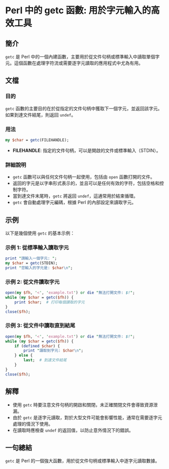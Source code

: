 <!--
Meta Description: # Perl 中的 getc 函數: 用於字元輸入的高效工具 ## 簡介 `getc` 是 Perl 中的一個內建函數，主要用於從文件句柄或標準輸入中讀取單個字元。這個函數在處理字符流或需要逐字元讀取的應用程式中尤為有用。 ## 文檔 ### 目的 `getc` 函數的主要目的在於從指定的文件句柄中...
Meta Keywords: getc, perl, char, print, undef
-->

# Perl 中的 getc 函數: 用於字元輸入的高效工具

## 簡介
`getc` 是 Perl 中的一個內建函數，主要用於從文件句柄或標準輸入中讀取單個字元。這個函數在處理字符流或需要逐字元讀取的應用程式中尤為有用。

## 文檔
### 目的
`getc` 函數的主要目的在於從指定的文件句柄中獲取下一個字元，並返回該字元。如果到達文件結尾，則返回 `undef`。

### 用法
```perl
my $char = getc(FILEHANDLE);
```
- **FILEHANDLE**: 指定的文件句柄，可以是開啟的文件或標準輸入（STDIN）。

### 詳細說明
- `getc` 函數可以與任何文件句柄一起使用，包括由 `open` 函數打開的文件。
- 返回的字元是以字串形式表示的，並且可以是任何有效的字符，包括空格和控制字符。
- 當到達文件末尾時，`getc` 將返回 `undef`，這通常用於結束循環。
- `getc` 會自動處理字元編碼，根據 Perl 的內部設定來讀取字元。

## 示例
以下是幾個使用 `getc` 的基本示例：

### 示例 1: 從標準輸入讀取字元
```perl
print "請輸入一個字元: ";
my $char = getc(STDIN);
print "您輸入的字元是: $char\n";
```

### 示例 2: 從文件讀取字元
```perl
open(my $fh, '<', 'example.txt') or die "無法打開文件: $!";
while (my $char = getc($fh)) {
    print $char;  # 打印每個讀取的字元
}
close($fh);
```

### 示例 3: 從文件中讀取直到結尾
```perl
open(my $fh, '<', 'example.txt') or die "無法打開文件: $!";
while (my $char = getc($fh)) {
    if (defined $char) {
        print "讀取到字元: $char\n";
    } else {
        last;  # 到達文件結尾
    }
}
close($fh);
```

## 解釋
- 使用 `getc` 時要注意文件句柄的開啟和關閉，未正確關閉文件會導致資源泄漏。
- 由於 `getc` 是逐字元讀取，對於大型文件可能會影響性能，通常在需要逐字元處理的情況下使用。
- 在讀取時應檢查 `undef` 的返回值，以防止意外情況下的錯誤。

## 一句總結
`getc` 是 Perl 的一個強大函數，用於從文件句柄或標準輸入中逐字元讀取數據。